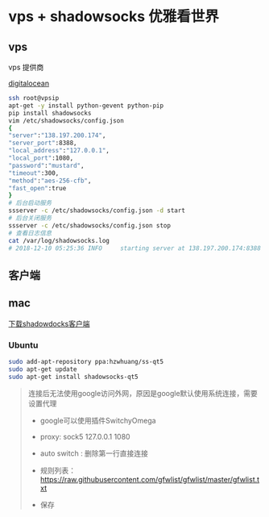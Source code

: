 # vps + shadowsocks 优雅看世界
## vps 
vps 提供商

[digitalocean](https://cloud.digitalocean.com/account/billing?i=49f6a3)

```bash
ssh root@vpsip
apt-get -y install python-gevent python-pip
pip install shadowsocks
vim /etc/shadowsocks/config.json
{
"server":"138.197.200.174",
"server_port":8388,
"local_address":"127.0.0.1",
"local_port":1080,
"password":"mustard",
"timeout":300,
"method":"aes-256-cfb",
"fast_open":true
}
# 后台启动服务
ssserver -c /etc/shadowsocks/config.json -d start
# 后台关闭服务
ssserver -c /etc/shadowsocks/config.json stop
# 查看日志信息
cat /var/log/shadowsocks.log 
# 2018-12-10 05:25:36 INFO     starting server at 138.197.200.174:8388
```

## 客户端
## mac

[下载shadowdocks客户端](https://sourceforge.net/projects/shadowsocksgui/)

### Ubuntu

```bash
sudo add-apt-repository ppa:hzwhuang/ss-qt5
sudo apt-get update
sudo apt-get install shadowsocks-qt5
```

> 连接后无法使用google访问外网，原因是google默认使用系统连接，需要设置代理
>
> - google可以使用插件SwitchyOmega
>
> - proxy: sock5 127.0.0.1 1080
>
> - auto switch : 删除第一行直接连接
>
> - 规则列表：https://raw.githubusercontent.com/gfwlist/gfwlist/master/gfwlist.txt
>
> - 保存 




